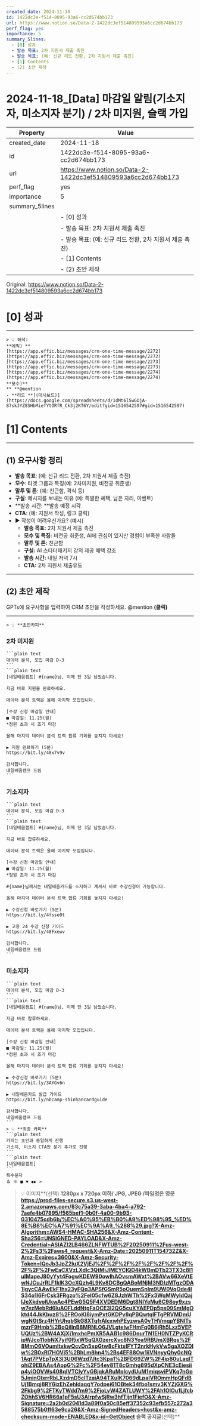 ```yaml
---
created_date: 2024-11-18
id: 1422dc3e-f514-8095-93a6-cc2d674bb173
url: https://www.notion.so/Data-2-1422dc3ef514809593a6cc2d674bb173
perf_flag: yes
importance: 5
summary_5lines:
  - [0] 성과
  - 발송 목표: 2차 지원서 제출 촉진
  - 발송 목표: (예: 신규 리드 전환, 2차 지원서 제출 촉진)
  - [1] Contents
  - (2) 초안 제작
---
```


# 2024-11-18_[Data] 마감일 알림(기소지자, 미소지자 분기) / 2차 미지원, 슬랙 가입

| Property | Value |
| --- | --- |
| created_date | 2024-11-18 |
| id | 1422dc3e-f514-8095-93a6-cc2d674bb173 |
| url | https://www.notion.so/Data-2-1422dc3ef514809593a6cc2d674bb173 |
| perf_flag | yes |
| importance | 5 |
| summary_5lines | |
|  | - [0] 성과 |
|  | - 발송 목표: 2차 지원서 제출 촉진 |
|  | - 발송 목표: (예: 신규 리드 전환, 2차 지원서 제출 촉진) |
|  | - [1] Contents |
|  | - (2) 초안 제작 |

Original: https://www.notion.so/Data-2-1422dc3ef514809593a6cc2d674bb173

# [0] 성과

---
    > 💡 해석:
    **에픽) **
    [https://app.effic.biz/messages/crm-one-time-message/2272](https://app.effic.biz/messages/crm-one-time-message/2272)
    [https://app.effic.biz/messages/crm-one-time-message/2273](https://app.effic.biz/messages/crm-one-time-message/2273)
    [https://app.effic.biz/messages/crm-one-time-message/2274](https://app.effic.biz/messages/crm-one-time-message/2274)
    **모수)**
    ** **@mention
    - **리드 **[(대시보드)](https://docs.google.com/spreadsheets/d/1dMt6l5wGOjA-87skJYZ8SHbMiefYtORfR_Ck3j2KT6Y/edit?gid=1516542597#gid=1516542597)

# [1] Contents

---

## **(1) 요구사항 정리**
- **발송 목표**: (예: 신규 리드 전환, 2차 지원서 제출 촉진)
- **모수**: 타겟 그룹과 특징(예: 2차미지원, 비전공 취준생)
- **말투 및 톤**:  (예: 친근함, 격식 등)
- **구실**: 메시지를 보내는 이유 (예: 특별한 혜택, 남은 자리, 이벤트)
- **발송 시간: **발송 예정 시각
- **CTA**:  (예: 지원서 작성, 링크 클릭)
- ▶ 작성이 어려우신가요? (예시)
  - **발송 목표:** 2차 지원서 제출 촉진
  - **모수 및 특징:** 비전공 취준생, AI에 관심이 있지만 경험이 부족한 사람들
  - **말투 및 톤:** 친근함
  - **구실:** AI 스타터패키지 강의 제공 혜택 강조
  - **발송 시간:** 내일 저녁 7시
  - **CTA:** 2차 지원서 제출유도

---

## (2) 초안 제작
GPTs에 요구사항을 입력하여 CRM 초안을 작성하세요.
@mention **(클릭)**

---
    > 💡 **초안카피**

### 2차 미지원
    ```plain text
    데이터 분석, 모집 마감 D-3
    ```
    ```plain text
    [내일배움캠프] #{name}님, 이제 단 3일 남았습니다.
    
    지금 바로 지원을 완료하세요.
    
    데이터 분석 트랙은 올해 마지막 모집입니다.
    
    [수강 신청 마감일 안내]
    ■ 마감일: 11.25(월)
    *정원 초과 시 조기 마감
    
    올해 마지막 데이터 분석 트랙 합류 기회를 놓치지 마세요!
    
    ▶ 지원 완료하기 (5분)
    https://bit.ly/48x7v9v
    
    감사합니다.
    내일배움캠프 드림
    ```

### 기소지자
    ```plain text
    데이터 분석, 모집 마감 D-3
    ```
    ```plain text
    [내일배움캠프] #{name}님, 이제 단 3일 남았습니다.
    
    지금 바로 합류하세요.
    
    데이터 분석 트랙은 올해 마지막 모집입니다.
    
    [수강 신청 마감일 안내]
    ■ 마감일: 11.25(월)
    *정원 초과 시 조기 마감
    
    #{name}님께서는 내일배움카드를 소지하고 계셔서 바로 수강신청이 가능합니다.
    
    올해 마지막 데이터 분석 트랙 합류 기회를 놓치지 마세요!
    
    ▶ 수강신청 바로가기 (5분)
    https://bit.ly/4fsse0t
    
    ▶ 고용 24 수강 신청 가이드
    https://bit.ly/48Fxewv
    
    감사합니다.
    내일배움캠프 드림
    ```

### 미소지자
    ```plain text
    데이터 분석, 모집 마감 D-3
    ```
    ```plain text
    [내일배움캠프] #{name}님, 이제 단 3일 남았습니다.
    
    지금 바로 합류하세요.
    
    데이터 분석 트랙은 올해 마지막 모집입니다.
    
    [수강 신청 마감일 안내]
    ■ 마감일: 11.25(월)
    *정원 초과 시 조기 마감
    
    올해 마지막 데이터 분석 트랙 합류 기회를 놓치지 마세요!
    
    ▶ 수강신청 바로가기 (5분)
    https://bit.ly/3AYGv6n
    
    ▶ 내일배움카드 발급 가이드
    https://bit.ly/nbcamp-shinhancardguide
    
    감사합니다.
    내일배움캠프 드림
    ```
    > 💡 **최종 카피**
    ```plain text
    카피는 초안과 동일하게 진행
    기소지, 미소지 CTA만 분기 추가로 진행
    ```
    ```plain text
    [내일배움캠프]
    ```
    특수문자
    ＆ ※ ■ ▼ ◆▶ >
> 💡 이미지**(선택)  **1280px x 720px 이하/ JPG, JPEG /파일명은 영문
https://prod-files-secure.s3.us-west-2.amazonaws.com/83c75a39-3aba-4ba4-a792-7aefe4b07895/f565bef1-0b0f-4a00-9b93-0310475cdb6b/%EC%A0%95%EB%B0%A9%ED%98%95_%ED%8E%B8%EC%A7%91%EC%9A%A9_%288%29.jpg?X-Amz-Algorithm=AWS4-HMAC-SHA256&X-Amz-Content-Sha256=UNSIGNED-PAYLOAD&X-Amz-Credential=ASIAZI2LB466ZLNFWTUB%2F20250911%2Fus-west-2%2Fs3%2Faws4_request&X-Amz-Date=20250911T154732Z&X-Amz-Expires=3600&X-Amz-Security-Token=IQoJb3JpZ2luX2VjEJ%2F%2F%2F%2F%2F%2F%2F%2F%2F%2F%2FwEaCXVzLXdlc3QtMiJIMEYCIQD4kWBmDTb23TX3c8l1ulMapeJ80yYyt4FogwKDEW90owIhAOvsmAWxt%2BAVw66XeVtEwNJCuJrRLF1klK3OcXQzh4L9Kv8DCBgQABoMNjM3NDIzMTgzODA1IgycCAAwEkF1hx23yFQq3APSfGSmR5oOuemSnlm9UW0VqOde4IS34o1I6FrCsk3FRgzo%2FeI05cfw6Z8JzhWTh%2Fx3WqMWyIdQajIJeXkdvolUkwAc4PEwG5Q5F4XVDEDM6Dgt8NIYeMu6C98oy9xzsw7ezMebRd6luAOFLddNtgFaOCE3I2QG5cuXYAEPDp5ps09SmMgOktd44JkKbuz8%2FROoKl8iymPxtGKDPv8qPBQwtqIFTgPRVMDmUwgNGtSrz4HYrUhqbSkG8XTqfrAlcxwhPEyzwsA0vTHVmqpYBNlTsmzrF9Hmb%2BoQillnB8MRNLO6JVLgteIwFHmFq0B6jRh5Lxz5VEPUQUz%2BW4AXjXj1mxhcPmXR5AAB1c986DourTN1EH0NTZPyKCRipWJco11obNX7yif0l5xWSqQXGzercXvc8N3Yoa9RBUmXBRqs%2F8MmO6VOumItxkwQcvDn5xpGtw8cFktxIFYT2nrkHykVw5gaXOZDlw%2B0xRI7HOVi5%2BhLm8hn4%2Bs4EF88Ow1iiVNnyyQhy0cNQ1Aqt7PVEpTpX3l3U06Wzd7Jtc3Kpa1%2BFD69ZW%2F4ip80uLaqITohiZ9EBAAs4AopG%2Fc%2F54ey81T8cGmhg895dXpCNE3cEiesiip4yiOOVWs408qIVTClyYvGBjqkARuMpIcydUuM1miqsviPVKq7nGp5JminGIxrrRbLXzdmD5clTzaiA94TXulK7069dLpaIVROmmHpQFdBUj1Bmqj8RY6izEhZehldaqgY7odpei61OBtek34fbo1smv3KYZjGXG%2Fkbg9%2FTKyTWdd7m9%2FjoLvW4ZATLUWY%2FAh1OIOu1LjfcbZOhhSV6HR66a1pF5sU3AIrpfwSjRw3hfTijn1FjefO&X-Amz-Signature=2a2b0d2041d3a89f0a50c85eff37352c93efb557c272a3588575b0ff63e9ca26&X-Amz-SignedHeaders=host&x-amz-checksum-mode=ENABLED&x-id=GetObject
슬랙 공지글**(선택)**
```plain text

```
